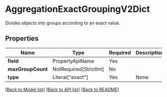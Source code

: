 # AggregationExactGroupingV2Dict

Divides objects into groups according to an exact value.

## Properties
| Name | Type | Required | Description |
| ------------ | ------------- | ------------- | ------------- |
**field** | PropertyApiName | Yes |  |
**maxGroupCount** | NotRequired[StrictInt] | No |  |
**type** | Literal["exact"] | Yes | None |


[[Back to Model list]](../../../README.md#models-v2-link) [[Back to API list]](../../../README.md#apis-v2-link) [[Back to README]](../../../README.md)
